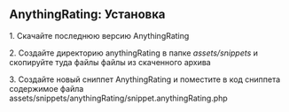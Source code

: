 
<meta http-equiv="Content-Type" content="text/html; charset=utf-8">
<h2>AnythingRating: Установка</h2>

<p>1. Скачайте последнюю версию <span class="text-bold">AnythingRating</span></p>
<p>2. Создайте директорию <span class="text-bold">anythingRating</span> в папке <em><span class="text-bold">assets/snippets</span></em> и скопируйте туда файлы файлы из скаченного архива</p>
<p>3. Создайте новый сниппет <span class="text-bold">AnythingRating</span> и поместите в код сниппета содержимое файла assets/snippets/anythingRating/snippet.anythingRating.php</p>